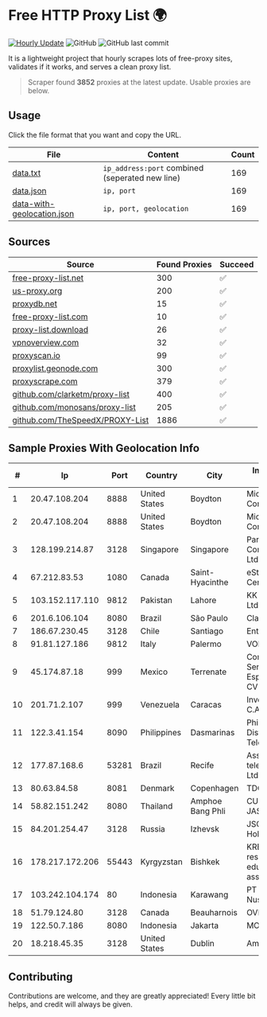 
# Free HTTP Proxy List 🌍

[![Hourly Update](https://github.com/mertguvencli/http-proxy-list/actions/workflows/main.yml/badge.svg?branch=main)](https://github.com/mertguvencli/http-proxy-list/actions/workflows/main.yml)
![GitHub](https://img.shields.io/github/license/mertguvencli/http-proxy-list)
![GitHub last commit](https://img.shields.io/github/last-commit/mertguvencli/http-proxy-list)

It is a lightweight project that hourly scrapes lots of free-proxy sites, validates if it works, and serves a clean proxy list.


> Scraper found **3852** proxies at the latest update. Usable proxies are below.

## Usage

Click the file format that you want and copy the URL.


|File|Content|Count|
|----|-------|-----|
|[data.txt](https://raw.githubusercontent.com/mertguvencli/http-proxy-list/main/proxy-list/data.txt)|`ip_address:port` combined (seperated new line)|169|
|[data.json](https://raw.githubusercontent.com/mertguvencli/http-proxy-list/main/proxy-list/data.json)|`ip, port`|169|
|[data-with-geolocation.json](https://raw.githubusercontent.com/mertguvencli/http-proxy-list/main/proxy-list/data-with-geolocation.json)|`ip, port, geolocation`|169|

## Sources

|Source|Found Proxies|Succeed|
|------|-------------|-------|
|[free-proxy-list.net](https://free-proxy-list.net)|300|✅|
|[us-proxy.org](https://www.us-proxy.org)|200|✅|
|[proxydb.net](http://proxydb.net)|15|✅|
|[free-proxy-list.com](https://free-proxy-list.com/?page=&port=&type%5B%5D=http&type%5B%5D=https&up_time=0&search=Search)|10|✅|
|[proxy-list.download](https://www.proxy-list.download/HTTP)|26|✅|
|[vpnoverview.com](https://vpnoverview.com/privacy/anonymous-browsing/free-proxy-servers)|32|✅|
|[proxyscan.io](https://www.proxyscan.io)|99|✅|
|[proxylist.geonode.com](https://proxylist.geonode.com/api/proxy-list?limit=300&page=1&sort_by=lastChecked&sort_type=desc&protocols=http,https)|300|✅|
|[proxyscrape.com](https://api.proxyscrape.com/v2/?request=displayproxies&protocol=http&timeout=10000&country=all&ssl=all&anonymity=all)|379|✅|
|[github.com/clarketm/proxy-list](https://raw.githubusercontent.com/clarketm/proxy-list/master/proxy-list-raw.txt)|400|✅|
|[github.com/monosans/proxy-list](https://raw.githubusercontent.com/monosans/proxy-list/main/proxies/http.txt)|205|✅|
|[github.com/TheSpeedX/PROXY-List](https://raw.githubusercontent.com/TheSpeedX/PROXY-List/master/http.txt)|1886|✅|


## Sample Proxies With Geolocation Info

|#|Ip|Port|Country|City|Internet Service Provider|
|-|--|----|-------|----|-------------------------|
|1|20.47.108.204|8888|United States|Boydton|Microsoft Corporation|
|2|20.47.108.204|8888|United States|Boydton|Microsoft Corporation|
|3|128.199.214.87|3128|Singapore|Singapore|Partner Communications Ltd.|
|4|67.212.83.53|1080|Canada|Saint-Hyacinthe|eStruxture Data Centers Inc.|
|5|103.152.117.110|9812|Pakistan|Lahore|KK Networks (Pvt) Ltd.|
|6|201.6.106.104|8080|Brazil|São Paulo|Claro S.A.|
|7|186.67.230.45|3128|Chile|Santiago|Entel Chile S.A.|
|8|91.81.127.186|9812|Italy|Palermo|VODAFONE|
|9|45.174.87.18|999|Mexico|Terrenate|Computadoras y Servicios Especiales SA de CV|
|10|201.71.2.107|999|Venezuela|Caracas|Inversiones Rdn3 C.A|
|11|122.3.41.154|8090|Philippines|Dasmarinas|Philippine Long Distance Telephone Co.|
|12|177.87.168.6|53281|Brazil|Recife|Asstelecom telecomunicaÔÔo Ltda me|
|13|80.63.84.58|8081|Denmark|Copenhagen|TDC A/S|
|14|58.82.151.242|8080|Thailand|Amphoe Bang Phli|CUST-COPP-JASTEL|
|15|84.201.254.47|3128|Russia|Izhevsk|JSC "ER-Telecom Holding"|
|16|178.217.172.206|55443|Kyrgyzstan|Bishkek|KRENA - Kyrgyz research and education network association|
|17|103.242.104.174|80|Indonesia|Karawang|PT Lintas Jaringan Nusantara|
|18|51.79.124.80|3128|Canada|Beauharnois|OVH SAS|
|19|122.50.7.186|8080|Indonesia|Jakarta|MORATELINDONAP|
|20|18.218.45.35|3128|United States|Dublin|Amazon.com, Inc.|



## Contributing

Contributions are welcome, and they are greatly appreciated! Every
little bit helps, and credit will always be given.

